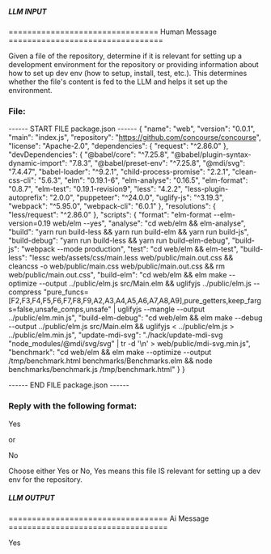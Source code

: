 ##### LLM INPUT #####
================================ Human Message =================================

Given a file of the repository, determine if it is relevant for setting up a development environment for the repository or providing information about how to set up dev env (how to setup, install, test, etc.). This determines whether the file's content is fed to the LLM and helps it set up the environment.

### File:
------ START FILE package.json ------
{
  "name": "web",
  "version": "0.0.1",
  "main": "index.js",
  "repository": "https://github.com/concourse/concourse",
  "license": "Apache-2.0",
  "dependencies": {
    "request": "^2.86.0"
  },
  "devDependencies": {
    "@babel/core": "^7.25.8",
    "@babel/plugin-syntax-dynamic-import": "7.8.3",
    "@babel/preset-env": "^7.25.8",
    "@mdi/svg": "7.4.47",
    "babel-loader": "^9.2.1",
    "child-process-promise": "2.2.1",
    "clean-css-cli": "5.6.3",
    "elm": "0.19.1-6",
    "elm-analyse": "0.16.5",
    "elm-format": "0.8.7",
    "elm-test": "0.19.1-revision9",
    "less": "4.2.2",
    "less-plugin-autoprefix": "2.0.0",
    "puppeteer": "^24.0.0",
    "uglify-js": "^3.19.3",
    "webpack": "^5.95.0",
    "webpack-cli": "6.0.1"
  },
  "resolutions": {
    "less/request": "^2.86.0"
  },
  "scripts": {
    "format": "elm-format --elm-version=0.19 web/elm --yes",
    "analyse": "cd web/elm && elm-analyse",
    "build": "yarn run build-less && yarn run build-elm && yarn run build-js",
    "build-debug": "yarn run build-less && yarn run build-elm-debug",
    "build-js": "webpack --mode production",
    "test": "cd web/elm && elm-test",
    "build-less": "lessc web/assets/css/main.less web/public/main.out.css && cleancss -o web/public/main.css web/public/main.out.css && rm web/public/main.out.css",
    "build-elm": "cd web/elm && elm make --optimize --output ../public/elm.js src/Main.elm && uglifyjs ../public/elm.js --compress \"pure_funcs=[F2,F3,F4,F5,F6,F7,F8,F9,A2,A3,A4,A5,A6,A7,A8,A9],pure_getters,keep_fargs=false,unsafe_comps,unsafe\" | uglifyjs --mangle --output ../public/elm.min.js",
    "build-elm-debug": "cd web/elm && elm make --debug --output ../public/elm.js src/Main.elm && uglifyjs < ../public/elm.js > ../public/elm.min.js",
    "update-mdi-svg": "./hack/update-mdi-svg \"node_modules/@mdi/svg/svg\" | tr -d '\n' > web/public/mdi-svg.min.js",
    "benchmark": "cd web/elm && elm make --optimize --output /tmp/benchmark.html benchmarks/Benchmarks.elm && node benchmarks/benchmark.js /tmp/benchmark.html"
  }
}

------ END FILE package.json ------

### Reply with the following format:

<rel>Yes</rel>

or

<rel>No</rel>

Choose either Yes or No, Yes means this file IS relevant for setting up a dev env for the repository.

##### LLM OUTPUT #####
================================== Ai Message ==================================

<rel>Yes</rel>